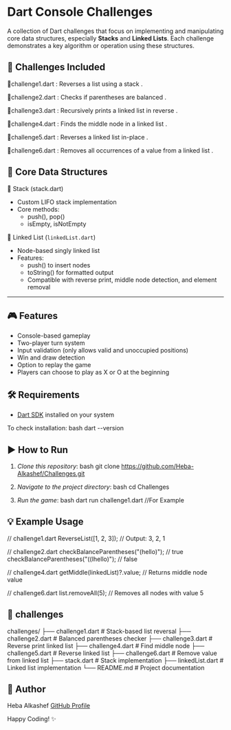 ﻿
# Dart Console Challenges

A collection of Dart challenges that focus on implementing and manipulating core data structures, especially **Stacks** and **Linked Lists**.
Each challenge demonstrates a key algorithm or operation using these structures.


## 📌 Challenges Included

   🔹challenge1.dart : Reverses a list using a stack .
   
   🔹challenge2.dart : Checks if parentheses are balanced .  
   
   🔹challenge3.dart : Recursively prints a linked list in reverse .
   
   🔹challenge4.dart : Finds the middle node in a linked list .
   
   🔹challenge5.dart : Reverses a linked list in-place .
   
   🔹challenge6.dart : Removes all occurrences of a value from a linked list .

## 🧱 Core Data Structures

  🔹 Stack (stack.dart)
- Custom LIFO stack implementation
- Core methods:
  - push(), pop()
  - isEmpty, isNotEmpty

 🔹 Linked List (`linkedList.dart`)
- Node-based singly linked list
- Features:
  - push() to insert nodes
  - toString() for formatted output
  - Compatible with reverse print, middle node detection, and element removal

---
## 🎮 Features

- Console-based gameplay
- Two-player turn system
- Input validation (only allows valid and unoccupied positions)
- Win and draw detection
- Option to replay the game
- Players can choose to play as X or O at the beginning

## 🛠 Requirements

- [Dart SDK](https://dart.dev/get-dart) installed on your system

To check installation:
bash
dart --version


## ▶ How to Run

1. *Clone this repository*:
   bash
git clone https://github.com/Heba-Alkashef/Challenges.git
   

2. *Navigate to the project directory*:
   bash
   cd Challenges
   
3. *Run the game*:
   bash
   dart run challenge1.dart  //For Example
   
## 💡 Example Usage

// challenge1.dart
ReverseList([1, 2, 3]); // Output: 3, 2, 1

// challenge2.dart
checkBalanceParentheses("(hello)"); // true
checkBalanceParentheses("((اhello)"); // false

// challenge4.dart
getMiddle(linkedList)?.value; // Returns middle node value

// challenge6.dart
list.removeAll(5); // Removes all nodes with value 5

## 📁 challenges

challenges/
├── challenge1.dart    # Stack-based list reversal
├── challenge2.dart    # Balanced parentheses checker
├── challenge3.dart    # Reverse print linked list
├── challenge4.dart    # Find middle node
├── challenge5.dart    # Reverse linked list
├── challenge6.dart    # Remove value from linked list
├── stack.dart         # Stack implementation
├── linkedList.dart    # Linked list implementation
└── README.md          # Project documentation

## 👤 Author
Heba Alkashef
[GitHub Profile](https://github.com/Heba-Alkashef)

Happy Coding! ✨
